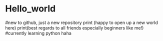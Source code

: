 # Hello_world
#new to github, just a new repository
print (happy to open up a new world here) 
print(best regards to all friends especially beginners like me!)
#currently learning python haha
